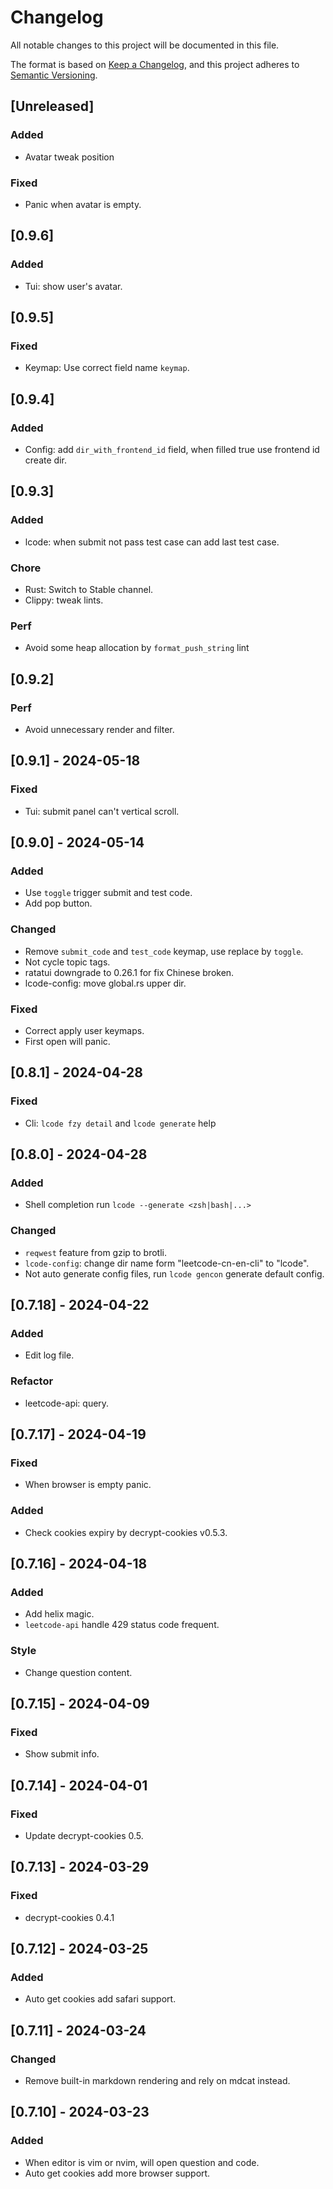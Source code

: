 <!-- markdownlint-disable MD024 -->

# Changelog

All notable changes to this project will be documented in this file.

The format is based on [Keep a Changelog](https://keepachangelog.com/en/1.1.0/),
and this project adheres to [Semantic Versioning](https://semver.org/spec/v2.0.0.html).

## [Unreleased]

### Added

- Avatar tweak position

### Fixed

- Panic when avatar is empty.

## [0.9.6]

### Added

- Tui: show user's avatar.

## [0.9.5]

### Fixed

- Keymap: Use correct field name `keymap`.

## [0.9.4]

### Added

- Config: add `dir_with_frontend_id` field, when filled true use frontend id create dir.

## [0.9.3]

### Added

- lcode: when submit not pass test case can add last test case.

### Chore

- Rust: Switch to Stable channel.
- Clippy: tweak lints.

### Perf

- Avoid some heap allocation by `format_push_string` lint

## [0.9.2]

### Perf

- Avoid unnecessary render and filter.

## [0.9.1] - 2024-05-18

### Fixed

- Tui: submit panel can't vertical scroll.

## [0.9.0] - 2024-05-14

### Added

- Use `toggle` trigger submit and test code.
- Add pop button.

### Changed

- Remove `submit_code` and `test_code` keymap, use replace by `toggle`.
- Not cycle topic tags.
- ratatui downgrade to 0.26.1 for fix Chinese broken.
- lcode-config: move global.rs upper dir.

### Fixed

- Correct apply user keymaps.
- First open will panic.

## [0.8.1] - 2024-04-28

### Fixed

- Cli: `lcode fzy detail` and `lcode generate` help

## [0.8.0] - 2024-04-28

### Added

- Shell completion run `lcode --generate <zsh|bash|...>`

### Changed

- `reqwest` feature from gzip to brotli.
- `lcode-config`: change dir name form "leetcode-cn-en-cli" to "lcode".
- Not auto generate config files, run `lcode gencon` generate default config.

## [0.7.18] - 2024-04-22

### Added

- Edit log file.

### Refactor

- leetcode-api: query.

## [0.7.17] - 2024-04-19

### Fixed

- When browser is empty panic.

### Added

- Check cookies expiry by decrypt-cookies v0.5.3.

## [0.7.16] - 2024-04-18

### Added

- Add helix magic.
- `leetcode-api` handle 429 status code frequent.

### Style

- Change question content.

## [0.7.15] - 2024-04-09

### Fixed

- Show submit info.

## [0.7.14] - 2024-04-01

### Fixed

- Update decrypt-cookies 0.5.

## [0.7.13] - 2024-03-29

### Fixed

- decrypt-cookies 0.4.1

## [0.7.12] - 2024-03-25

### Added

- Auto get cookies add safari support.

## [0.7.11] - 2024-03-24

### Changed

- Remove built-in markdown rendering and rely on mdcat instead.

## [0.7.10] - 2024-03-23

### Added

- When editor is vim or nvim, will open question and code.
- Auto get cookies add more browser support.
